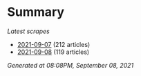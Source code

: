 # Summary
*Latest scrapes*
* [2021-09-07](https://github.com/nuuuwan/news_lk/blob/data/news_lk.2021-09-07.json) (212 articles)
* [2021-09-08](https://github.com/nuuuwan/news_lk/blob/data/news_lk.2021-09-08.json) (119 articles)

*Generated at 08:08PM, September 08, 2021*